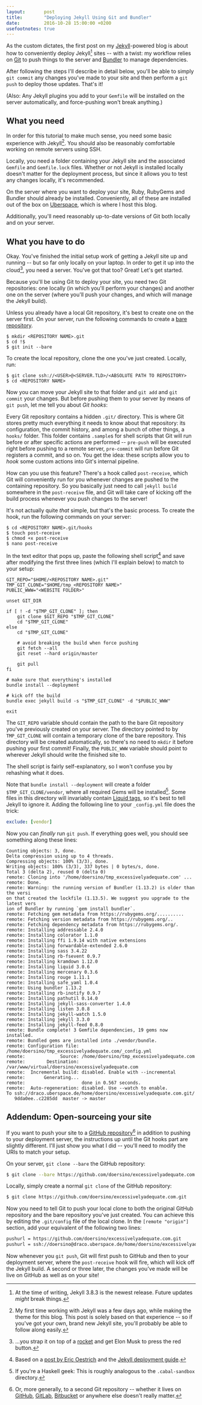 ```yaml
---
layout:       post
title:        "Deploying Jekyll Using Git and Bundler"
date:         2016-10-28 15:00:00 +0200
usefootnotes: true
---
```

As the custom dictates, the first post on my [Jekyll](https://jekyllrb.com)-powered blog is about how to conveniently deploy Jekyll[^jekyllversion] sites -- with a twist: my workflow relies on [Git](https://git-scm.com) to push things to the server and [Bundler](http://bundler.io) to manage dependencies.

After following the steps I'll describe in detail below, you'll be able to simply `git commit` any changes you've made to your site and then perform a `git push` to deploy those updates. That's it!

(Also: Any Jekyll plugins you add to your `Gemfile` will be installed on the server automatically, and force-pushing won't break anything.)


## What you need

In order for this tutorial to make much sense, you need some basic experience with Jekyll[^makingthis]. You should also be reasonably comfortable working on remote servers using SSH.

Locally, you need a folder containing your Jekyll site and the associated `Gemfile` and `Gemfile.lock` files. Whether or not Jekyll is installed locally doesn't matter for the deployment process, but since it allows you to test any changes locally, it's recommended.

On the server where you want to deploy your site, Ruby, RubyGems and Bundler should already be installed. Conveniently, all of these are installed out of the box on [Uberspace](https://uberspace.de), which is where I host this blog.

Additionally, you'll need reasonably up-to-date versions of Git both locally and on your server.


## What you have to do

Okay. You've finished the initial setup work of getting a Jekyll site up and running -- but so far only locally on your laptop. In order to get it up into the cloud[^spacexmasterrace], you need a server. You've got that too? Great! Let's get started.

Because you'll be using Git to deploy your site, you need two Git repositories: one locally (in which you'll perform your changes) and another one on the server (where you'll push your changes, and which will manage the Jekyll build).

Unless you already have a local Git repository, it's best to create one on the server first. On your server, run the following commands to create a [bare repository](http://www.saintsjd.com/2011/01/what-is-a-bare-git-repository/).

```shell
$ mkdir <REPOSITORY NAME>.git
$ cd !$
$ git init --bare
```

To create the local repository, clone the one you've just created. Locally, run:

```shell
$ git clone ssh://<USER>@<SERVER.TLD>/<ABSOLUTE PATH TO REPOSITORY>
$ cd <REPOSITORY NAME>
```

Now you can move your Jekyll site to that folder and `git add` and `git commit` your changes. But before pushing them to your server by means of `git push`, let me tell you about *Git hooks*:

Every Git repository contains a hidden `.git/` directory. This is where Git stores pretty much everything it needs to know about that repository: its configuration, the commit history, and among a bunch of other things, a `hooks/` folder. This folder contains `.sample`s for shell scripts that Git will run before or after specific actions are performed -- `pre-push` will be executed right before pushing to a remote server, `pre-commit` will run before Git registers a commit, and so on. You get the idea: these scripts allow you to *hook* some custom actions into Git's internal pipeline.

How can you use this feature? There's a hook called `post-receive`, which Git will conveniently run for you whenever changes are pushed to the containing repository. So you basically just need to call `jekyll build` somewhere in the `post-receive` file, and Git will take care of kicking off the build process whenever you push changes to the server!

It's not actually quite *that* simple, but that's the basic process. To create the hook, run the following commands on your server:

```shell
$ cd <REPOSITORY NAME>.git/hooks
$ touch post-receive
$ chmod +x post-receive
$ nano post-receive
```

In the text editor that pops up, paste the following shell script[^oestrich] and save after modifying the first three lines (which I'll explain below) to match to your setup:

```shell
GIT_REPO="$HOME/<REPOSITORY NAME>.git"
TMP_GIT_CLONE="$HOME/tmp_<REPOSITORY NAME>"
PUBLIC_WWW="<WEBSITE FOLDER>"

unset GIT_DIR

if [ ! -d "$TMP_GIT_CLONE" ]; then
    git clone $GIT_REPO "$TMP_GIT_CLONE"
    cd "$TMP_GIT_CLONE"
else
    cd "$TMP_GIT_CLONE"

    # avoid breaking the build when force pushing
    git fetch --all
    git reset --hard origin/master

    git pull
fi

# make sure that everything's installed
bundle install --deployment

# kick off the build
bundle exec jekyll build -s "$TMP_GIT_CLONE" -d "$PUBLIC_WWW"

exit
```

The `GIT_REPO` variable should contain the path to the bare Git repository you've previously created on your server. The directory pointed to by `TMP_GIT_CLONE` will contain a temporary clone of the bare repository. This directory will be created automatically, so there's no need to `mkdir` it before pushing your first commit! Finally, the `PUBLIC_WWW` variable should point to wherever Jekyll should write the finished site to.

The shell script is fairly self-explanatory, so I won't confuse you by rehashing what it does.

Note that `bundle install --deployment` will create a folder `$TMP_GIT_CLONE/vendor`, where all required Gems will be installed[^haskell]. Some files in this directory will invariably contain [Liquid tags](https://help.shopify.com/themes/liquid/tags), so it's best to tell Jekyll to ignore it. Adding the following line to your `_config.yml` file does the trick:

```yaml
exclude: [vendor]
```

Now you can *finally* run `git push`. If everything goes well, you should see something along these lines:

```text
Counting objects: 3, done.
Delta compression using up to 4 threads.
Compressing objects: 100% (3/3), done.
Writing objects: 100% (3/3), 337 bytes | 0 bytes/s, done.
Total 3 (delta 2), reused 0 (delta 0)
remote: Cloning into '/home/doersino/tmp_excessivelyadequate.com' ...
remote: Done.
remote: Warning: the running version of Bundler (1.13.2) is older than the versi
on that created the lockfile (1.13.5). We suggest you upgrade to the latest vers
ion of Bundler by running `gem install bundler`.
remote: Fetching gem metadata from https://rubygems.org/..........
remote: Fetching version metadata from https://rubygems.org/..
remote: Fetching dependency metadata from https://rubygems.org/.
remote: Installing addressable 2.4.0
remote: Installing colorator 1.1.0
remote: Installing ffi 1.9.14 with native extensions
remote: Installing forwardable-extended 2.6.0
remote: Installing sass 3.4.22
remote: Installing rb-fsevent 0.9.7
remote: Installing kramdown 1.12.0
remote: Installing liquid 3.0.6
remote: Installing mercenary 0.3.6
remote: Installing rouge 1.11.1
remote: Installing safe_yaml 1.0.4
remote: Using bundler 1.13.2
remote: Installing rb-inotify 0.9.7
remote: Installing pathutil 0.14.0
remote: Installing jekyll-sass-converter 1.4.0
remote: Installing listen 3.0.8
remote: Installing jekyll-watch 1.5.0
remote: Installing jekyll 3.3.0
remote: Installing jekyll-feed 0.8.0
remote: Bundle complete! 3 Gemfile dependencies, 19 gems now installed.
remote: Bundled gems are installed into ./vendor/bundle.
remote: Configuration file: /home/doersino/tmp_excessivelyadequate.com/_config.yml
remote:             Source: /home/doersino/tmp_excessivelyadequate.com
remote:        Destination: /var/www/virtual/doersino/excessivelyadequate.com
remote:  Incremental build: disabled. Enable with --incremental
remote:       Generating...
remote:                     done in 0.567 seconds.
remote:  Auto-regeneration: disabled. Use --watch to enable.
To ssh://draco.uberspace.de/home/doersino/excessivelyadequate.com.git/
   9dda0ee..c2285dd  master -> master
```


## Addendum: Open-sourceing your site

If you want to push your site to a [GitHub repository](https://github.com/doersino/excessivelyadequate.com)[^moregeneral] in addition to pushing to your deployment server, the instructions up until the Git hooks part are slightly different. I'll just show you what I did -- you'll need to modify the URIs to match your setup.

On your server, `git clone --bare` the GitHub repository:

```bash
$ git clone --bare https://github.com/doersino/excessivelyadequate.com.git
```

Locally, simply create a normal `git clone` of the GitHub repository:

```bash
$ git clone https://github.com/doersino/excessivelyadequate.com.git
```

Now you need to tell Git to push your local clone to both the original GitHub repository and the bare repository you've just created. You can achieve this by editing the `.git/config` file of the local clone. In the `[remote "origin"]` section, add your equivalent of the following two lines:

```diff
pushurl = https://github.com/doersino/excessivelyadequate.com.git
pushurl = ssh://doersino@draco.uberspace.de/home/doersino/excessivelyadequate.com.git/
```

Now whenever you `git push`, Git will first push to GitHub and then to your deployment server, where the `post-receive` hook will fire, which will kick off the Jekyll build. A second or three later, the changes you've made will be live on GitHub as well as on your site!




[^jekyllversion]: At the time of writing, Jekyll 3.8.3 is the newest release. Future updates *might* break things.
[^makingthis]: My first time working with Jekyll was a few days ago, while making the theme for this blog. This post is solely based on that experience -- so if you've got your own, brand new Jekyll site, you'll probably be able to follow along easily.
[^spacexmasterrace]: ...you strap it on top of a [rocket](https://www.youtube.com/watch?v=0qo78R_yYFA) and get Elon Musk to press the red button.
[^oestrich]: Based on a [post by Eric Oestrich](http://blog.oestrich.org/2012/08/jekyll-git-deployment-with-bundler) and the [Jekyll deployment guide](https://jekyllrb.com/docs/deployment-methods/).
[^haskell]: If you're a Haskell geek: This is roughly analogous to the `.cabal-sandbox` directory.
[^moregeneral]: Or, more generally, to a second Git repository -- whether it lives on [GitHub](https://github.com), [GitLab](https://gitlab.com), [Bitbucket](https://bitbucket.org) or anywhere else doesn't really matter.

